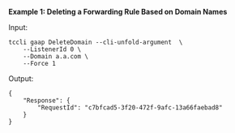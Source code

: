**Example 1: Deleting a Forwarding Rule Based on Domain Names**



Input: 

```
tccli gaap DeleteDomain --cli-unfold-argument  \
    --ListenerId 0 \
    --Domain a.a.com \
    --Force 1
```

Output: 
```
{
    "Response": {
        "RequestId": "c7bfcad5-3f20-472f-9afc-13a66faebad8"
    }
}
```

